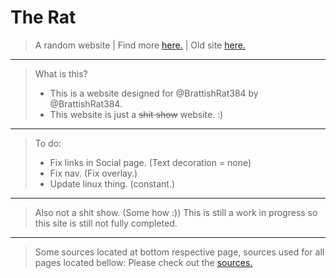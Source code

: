 #    The Rat

> A random website | Find more <a href="https://brattishrat384.xyz/" target="_blank">here.</a> | Old site <a href="https://old.brattishrat384.xyz/" targer="_blank"> here.</a>
---
> What is this?
> - This is a website designed for @BrattishRat384 by @BrattishRat384.
> - This website is just a ~~shit show~~ website. :) 
---
> To do:
> - Fix links in Social page. (Text decoration = none)
> - Fix nav. (Fix overlay.)
> - Update linux thing. (constant.)
---
> Also not a shit show. (Some how :))
> This is still a work in progress so this site is still not fully completed.
---
> Some sources located at bottom respective page, sources used for all pages located bellow:
> Please check out the <a href="https://brattishrat384.xyz/misc/sources.txt" target="_blank">sources.</a>
